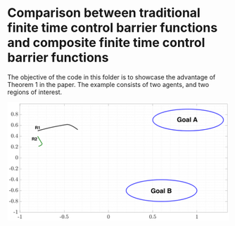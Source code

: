 # Comparison between traditional finite time control barrier functions and composite finite time control barrier functions

The objective of the code in this folder is to showcase the advantage of Theorem 1 in the paper. The example consists of two agents, and two regions of interest. 

![Alt text](/figs/trad_traj.png?raw=true)

